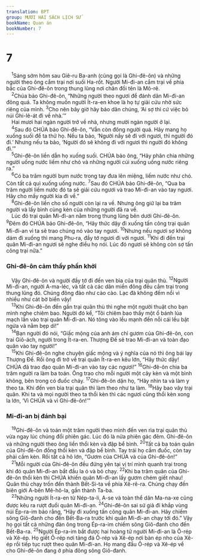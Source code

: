 ```yaml
---
translation: BPT
group: MƯƠI HAI SÁCH LỊCH SỬ
bookName: Quan án 
bookNumber: 7
---
```


<div class="title"><h1>7</h1></div>
<span class="verse cac_7_1"> <sup>1</sup>Sáng sớm hôm sau Giê-ru Ba-anh (cũng gọi là Ghi-đê-ôn) và những người theo ông cắm trại nơi suối Ha-rốt. Người Mi-đi-an cắm trại về phía bắc của Ghi-đê-ôn trong thung lũng nơi chân đồi tên là Mô-rê.<br/></span>
<span class="verse cac_7_2"> <sup>2</sup>Chúa bảo Ghi-đê-ôn, “Những người theo ngươi để đánh dân Mi-đi-an đông quá. Ta không muốn người Ít-ra-en khoe là họ tự giải cứu nhờ sức riêng của mình.</span>
<span class="verse cac_7_3"><sup>3</sup>Cho nên bây giờ hãy bảo dân chúng, ‘Ai sợ thì cứ việc bỏ núi Ghi-lê-át đi về nhà.’”<br/> Hai mươi hai ngàn người trở về nhà, nhưng mười ngàn người ở lại.<br/></span>
<span class="verse cac_7_4"> <sup>4</sup>Sau đó CHÚA bảo Ghi-đê-ôn, “Vẫn còn đông người quá. Hãy mang họ xuống suối để ta thử họ. Nếu ta bảo, ‘Người nầy sẽ đi với ngươi, thì người đó đi.’ Nhưng nếu ta bảo, ‘Người đó sẽ không đi với ngươi thì người đó không đi.’”<br/></span>
<span class="verse cac_7_5"> <sup>5</sup>Ghi-đê-ôn liền dẫn họ xuống suối. CHÚA bảo ông, “Hãy phân chia những người uống nước liếm như chó và những người cúi xuống uống nước riêng ra.”<br/></span>
<span class="verse cac_7_6"> <sup>6</sup>Có ba trăm người bụm nước trong tay đưa lên miệng, liếm nước như chó. Còn tất cả quì xuống uống nước.</span>
<span class="verse cac_7_7"><sup>7</sup>Sau đó CHÚA bảo Ghi-đê-ôn, “Qua ba trăm người liếm nước đó ta sẽ giải cứu ngươi và trao Mi-đi-an vào tay ngươi. Hãy cho mấy người kia đi về.”<br/></span>
<span class="verse cac_7_8"> <sup>8</sup>Ghi-đê-ôn liền cho số người còn lại ra về. Nhưng ông giữ lại ba trăm người và lấy bình cùng kèn của những người đã ra về.<br/> Lúc đó trại quân Mi-đi-an nằm trong thung lũng bên dưới Ghi-đê-ôn.</span>
<span class="verse cac_7_9"><sup>9</sup>Đêm đó CHÚA bảo Ghi-đê-ôn, “Hãy thức dậy đi xuống tấn công trại quân Mi-đi-an vì ta sẽ trao chúng nó vào tay ngươi.</span>
<span class="verse cac_7_10"><sup>10</sup>Nhưng nếu ngươi sợ không dám đi xuống thì mang Phu-ra, đầy tớ ngươi đi với ngươi.</span>
<span class="verse cac_7_11"><sup>11</sup>Khi đi đến trại quân Mi-đi-an ngươi sẽ nghe điều họ nói. Lúc đó ngươi sẽ không còn sợ tấn công trại nữa.”<br/></span>
<div class="title"><h3>Ghi-đê-ôn cảm thấy phấn khởi</h3></div>
<span class="verse cac_7_11"> Vậy Ghi-đê-ôn và người đầy tớ đi đến ven bìa của trại quân thù.</span>
<span class="verse cac_7_12"><sup>12</sup>Người Mi-đi-an, người A-ma-léc, và tất cả các dân miền đông đều cắm trại trong thung lũng đó. Chúng đông đảo như cào cào. Lạc đà không đếm nổi vì nhiều như cát bờ biển vậy!<br/></span>
<span class="verse cac_7_13"> <sup>13</sup>Khi Ghi-đê-ôn đến gần trại quân thù thì nghe một người thuật cho bạn mình nghe chiêm bao. Người đó kể, “Tôi chiêm bao thấy một ổ bánh lúa mạch lăn vào trại quân Mi-đi-an. Nó tông vào lều mạnh đến nỗi cái lều bật ngửa và nằm bẹp dí!”<br/></span>
<span class="verse cac_7_14"> <sup>14</sup>Bạn người đó nói, “Giấc mộng của anh ám chỉ gươm của Ghi-đê-ôn, con trai Giô-ách, người trong Ít-ra-en. Thượng Đế sẽ trao Mi-đi-an và toàn đạo quân vào tay người!”<br/></span>
<span class="verse cac_7_15"> <sup>15</sup>Khi Ghi-đê-ôn nghe chuyện giấc mộng và ý nghĩa của nó thì ông bái lạy Thượng Đế. Rồi ông đi trở về trại quân Ít-ra-en kêu lớn, “Hãy thức dậy! CHÚA đã trao đạo quân Mi-đi-an vào tay các ngươi!”</span>
<span class="verse cac_7_16"><sup>16</sup>Ghi-đê-ôn chia ba trăm người ra làm ba toán. Ông trao cho mỗi người một cây kèn và một bình không, bên trong có đuốc cháy.</span>
<span class="verse cac_7_17"><sup>17</sup>Ghi-đê-ôn dặn họ, “Hãy nhìn ta và làm y theo ta. Khi đến ven bìa trại quân thì làm theo như ta làm.</span>
<span class="verse cac_7_18"><sup>18</sup>Hãy bao vây trại quân. Khi ta và mọi người theo ta thổi kèn thì các ngươi cũng thổi kèn xong la lớn, ‘Vì CHÚA và vì Ghi-đê-ôn!’”<br/></span>
<div class="title"><h3>Mi-đi-an bị đánh bại</h3></div>
<span class="verse cac_7_19"> <sup>19</sup>Ghi-đê-ôn và toán một trăm người theo mình đến ven rìa trại quân thù vừa ngay lúc chúng đổi phiên gác. Lúc đó là nửa phiên gác đêm. Ghi-đê-ôn và những người theo ông liền thổi kèn và đập bể bình.</span>
<span class="verse cac_7_20"><sup>20</sup>Tất cả ba toán quân của Ghi-đê-ôn đồng thổi kèn và đập bể bình. Tay trái họ cầm đuốc, còn tay phải cầm kèn. Rồi tất cả hô lớn, “Gươm của CHÚA và của Ghi-đê-ôn!”<br/></span>
<span class="verse cac_7_21"> <sup>21</sup>Mỗi người của Ghi-đê-ôn đều đứng yên tại vị trí mình quanh trại trong khi đó quân Mi-đi-an bắt đầu la ó và bỏ chạy.</span>
<span class="verse cac_7_22"><sup>22</sup>Khi ba trăm quân của Ghi-đê-ôn thổi kèn thì CHÚA khiến quân Mi-đi-an lấy gươm chém giết nhau! Quân thù chạy trốn đến thành Bết-Si-ta về phía Xê-rê-ra. Chúng chạy đến biên giới A-bên Mê-hô-la, gần thành Ta-ba.<br/></span>
<span class="verse cac_7_23"> <sup>23</sup>Những người Ít-ra-en từ Nép-ta-li, A-se và toàn thể dân Ma-na-xe cũng được kêu ra rượt đuổi quân Mi-đi-an.</span>
<span class="verse cac_7_24"><sup>24</sup>Ghi-đê-ôn sai sứ giả đi khắp vùng núi Ép-ra-im bảo rằng, “Hãy đi xuống tấn công quân Mi-đi-an. Hãy chiếm sông Giô-đanh cho đến Bết-Ba-ra trước khi quân Mi-đi-an chạy tới đó.” Vậy họ gọi tất cả những đàn ông trong Ép-ra-im chiếm sông Giô-đanh cho đến Bết-Ba-ra.</span>
<span class="verse cac_7_25"><sup>25</sup>Người Ép-ra-im bắt được hai hoàng tử người Mi-đi-an là Ô-rép và Xê-ép. Họ giết Ô-rép nơi tảng đá Ô-rép và Xê-ép nơi bàn ép nho của Xê-ép rồi tiếp tục rượt theo quân Mi-đi-an. Họ mang đầu Ô-rép và Xê-ép về cho Ghi-đê-ôn đang ở phía đông sông Giô-đanh.<br/></span>
